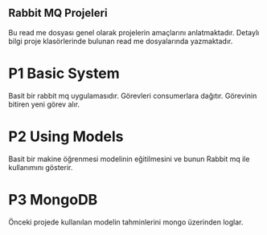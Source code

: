 ## Rabbit MQ Projeleri

Bu read me dosyası genel olarak projelerin amaçlarını anlatmaktadır. Detaylı bilgi proje klasörlerinde bulunan read me dosyalarında yazmaktadır.

# P1 Basic System

Basit bir rabbit mq uygulamasıdır. Görevleri consumerlara dağıtır. Görevinin bitiren yeni görev alır.

# P2 Using Models

Basit bir makine öğrenmesi modelinin eğitilmesini ve bunun Rabbit mq ile kullanımını gösterir.

# P3 MongoDB

Önceki projede kullanılan modelin tahminlerini mongo üzerinden loglar.
